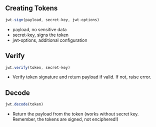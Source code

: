 ## Creating Tokens

```JavaScript
jwt.sign(payload, secret-key, jwt-options)
```
- payload, no sensitive data
- secret-key, signs the token
- jwt-options, additional configuration

## Verify
```JavaScript
jwt.verify(token, secret-key)
```
- Verify token signature and return payload if valid. If not, raise error.

## Decode

```JavaScript
jwt.decode(token)
```
- Return the payload from the token (works without secret key. Remember, the tokens are signed, not enciphered!)